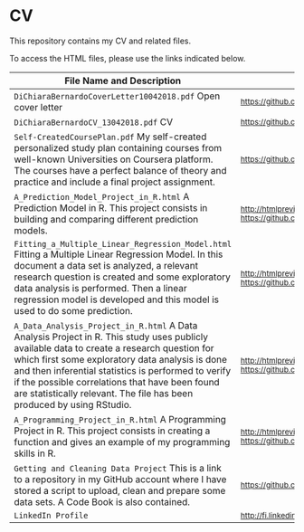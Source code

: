 # CV

This repository contains my CV and related files.

To access the HTML files, please use the links indicated below.

File Name and Description                                             | File Link   
--------------------------------------------------------------------- | ----------
<code>DiChiaraBernardoCoverLetter10042018.pdf</code> Open cover letter | <sub>https://github.com/BerniHacker/CV/blob/master/DiChiaraBernardoCoverLetter10042018.pdf</sub>
<code>DiChiaraBernardoCV_13042018.pdf</code> CV | <sub>https://github.com/BerniHacker/CV/blob/master/DiChiaraBernardoCV_13042018.pdf</sub>
<code>Self-CreatedCoursePlan.pdf</code> My self-created personalized study plan containing courses from well-known Universities on Coursera platform. The courses have a perfect balance of theory and practice and include a final project assignment. | <sub>https://github.com/BerniHacker/CV/blob/master/Self-CreatedCoursePlan.pdf</sub>
<code>A_Prediction_Model_Project_in_R.html</code> A Prediction Model in R. This project consists in building and comparing different prediction models. | <sub>http://htmlpreview.github.io/?https://github.com/BerniHacker/CV/blob/master/A_Prediction_Model_Project_in_R.html</sub>
<code>Fitting_a_Multiple_Linear_Regression_Model.html</code> Fitting a Multiple Linear Regression Model.  In this document a data set is analyzed, a relevant research question is created and some exploratory data analysis is performed. Then a linear regression model is developed and this model is used to do some prediction. | <sub>http://htmlpreview.github.io/?https://github.com/BerniHacker/CV/blob/master/Fitting_a_Multiple_Linear_Regression_Model.html</sub>
<code>A_Data_Analysis_Project_in_R.html</code> A Data Analysis Project in R. This study uses publicly available data to create a research question for which first some exploratory data analysis is done and then inferential statistics is performed to verify if the possible correlations that have been found are statistically relevant. The file has been produced by using RStudio. | <sub>http://htmlpreview.github.io/?https://github.com/BerniHacker/CV/blob/master/A_Data_Analysis_Project_in_R.html</sub>
<code>A_Programming_Project_in_R.html</code> A Programming Project in R. This project consists in creating a function and gives an example of my programming skills in R. | <sub>http://htmlpreview.github.io/?https://github.com/BerniHacker/CV/blob/master/A_Programming_Project_in_R.html</sub>
<code>Getting and Cleaning Data Project</code> This is a link to a repository in my GitHub account where I have stored a script to upload, clean and prepare some data sets. A Code Book is also contained. | <sub>https://github.com/BerniHacker/GettingAndCleaningData</sub>
<code>LinkedIn Profile</code> | <sub>http://fi.linkedin.com/in/bernardodichiara</sub>
